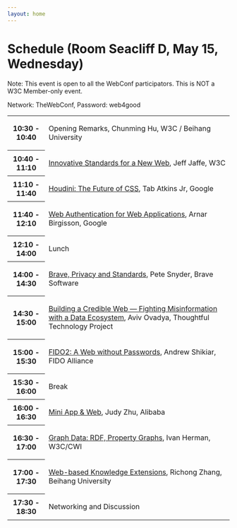 ```yaml
---
layout: home
---
```


# Schedule (Room Seacliff D, May 15, Wednesday)
<p>Note: This event is open to all the WebConf participators. This is NOT a W3C Member-only event.</p>
<p>Network: TheWebConf,  Password: web4good</p>

<table class="zebra">
    <tr>
        <th>10:30 - 10:40</th>
        <td>
            <p class="session-title">Opening Remarks, Chunming Hu, W3C / Beihang University</p>
        </td>
    </tr>
    <tr>
        <th>10:40 - 11:10</th>
        <td>
            <p class="session-title"><a href="speakers.html#jeff">Innovative Standards for a New Web</a>, Jeff Jaffe, W3C</p>
        </td>
    </tr>
    <tr>
        <th>11:10 - 11:40</th>
        <td>
            <p class="session-title"><a href="speakers.html#tab">Houdini: The Future of CSS</a>, Tab Atkins Jr, Google</p>
        </td>
    </tr>
    <tr>
        <th>11:40 - 12:10</th>
        <td>
            <p class="session-title"><a href="speakers.html#arnar">Web Authentication for Web Applications</a>, Arnar Birgisson, Google</p>
        </td>
    </tr>
    <tr>
        <th>12:10 - 14:00</th>
        <td>
            <p class="session-title">Lunch</p>
        </td>
    </tr>
    <tr>
        <th>14:00 - 14:30</th>
        <td>
            <p class="session-title"><a href="speakers.html#pete">Brave, Privacy and Standards</a>, Pete Snyder, Brave Software</p>
        </td>
    </tr>
    <tr>
        <th>14:30 - 15:00</th>
        <td>
            <p class="session-title"><a href="speakers.html#aviv">Building a Credible Web — Fighting Misinformation with a Data Ecosystem</a>, Aviv Ovadya, Thoughtful Technology Project</p>
        </td>
    </tr>
    <tr>
        <th>15:00 - 15:30</th>
        <td>
            <p class="session-title"><a href="speakers.html#andrew">FIDO2: A Web without Passwords</a>, Andrew Shikiar, FIDO Alliance</p>
        </td>
    </tr>
    <tr>
        <th>15:30 - 16:00</th>
        <td>
            <p class="session-title">Break</p>
        </td>
    </tr>
    <tr>
        <th>16:00 - 16:30</th>
        <td>
            <p class="session-title"><a href="speakers.html#judy">Mini App & Web</a>, Judy Zhu, Alibaba</p>
        </td>
    </tr>
    <tr>
        <th>16:30 - 17:00</th>
        <td>
            <p class="session-title"><a href="speakers.html#ivan">Graph Data: RDF, Property Graphs</a>, Ivan Herman, W3C/CWI</p>
        </td>
    </tr>
    <tr>
        <th>17:00 - 17:30</th>
        <td>
            <p class="session-title"><a href="speakers.html#richong">Web-based Knowledge Extensions</a>, Richong Zhang, Beihang University</p>
        </td>
    </tr>
    <tr>
        <th>17:30 - 18:30</th>
        <td>
            <p class="session-title">Networking and Discussion</p>
        </td>
    </tr>
    </table>
